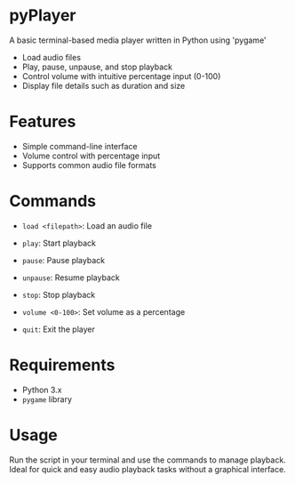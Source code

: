 # pyPlayer
A basic terminal-based media player written in Python using 'pygame'

- Load audio files
- Play, pause, unpause, and stop playback
- Control volume with intuitive percentage input (0-100)
- Display file details such as duration and size

# Features

- Simple command-line interface
- Volume control with percentage input
- Supports common audio file formats

# Commands

- ```load <filepath>```: Load an audio file

- ```play```: Start playback

- ```pause```: Pause playback

- ```unpause```: Resume playback

- ```stop```: Stop playback

- ```volume <0-100>```: Set volume as a percentage

- ```quit```: Exit the player

# Requirements

- Python 3.x
- ```pygame``` library

# Usage

Run the script in your terminal and use the commands to manage playback. Ideal for quick and easy audio playback tasks without a graphical interface.
